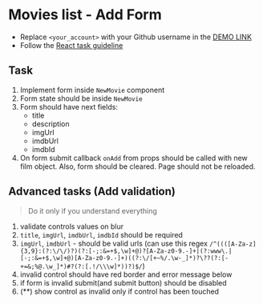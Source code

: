 # Movies list - Add Form

- Replace `<your_account>` with your Github username in the
  [DEMO LINK](https://taniazt.github.io/react_movies-list-add-form/)
- Follow the [React task guideline](https://github.com/mate-academy/react_task-guideline#react-tasks-guideline)

## Task

1. Implement form inside `NewMovie` component
1. Form state should be inside `NewMovie`
1. Form should have next fields:
   - title
   - description
   - imgUrl
   - imdbUrl
   - imdbId
1. On form submit callback `onAdd` from props should be called with new film object.
   Also, form should be cleared. Page should not be reloaded.

## Advanced tasks (Add validation)

> Do it only if you understand everything

1. validate controls values on blur
1. `title`, `imgUrl`, `imdbUrl`, `imdbId` should be required
1. `imgUrl`, `imdbUrl` - should be valid urls (can use this regex `/^((([A-Za-z]{3,9}:(?:\/\/)?)(?:[-;:&=+$,\w]+@)?[A-Za-z0-9.-]+|(?:www\.|[-;:&=+$,\w]+@)[A-Za-z0-9.-]+)((?:\/[+~%/.\w-_]*)?\??(?:[-+=&;%@.\w_]*)#?(?:[.!/\\\w]*))?)$/`)
1. invalid control should have red border and error message below
1. if form is invalid submit(and submit button) should be disabled
1. (\*\*) show control as invalid only if control has been touched
